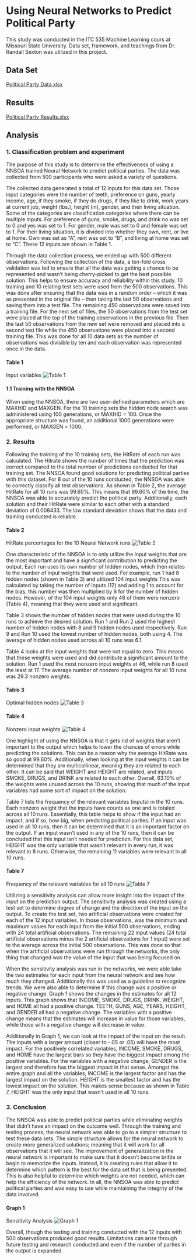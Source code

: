 # Using Neural Networks to Predict Political Party

This study was conducted in the ITC 535 Machine Learning cours at Missouri State University. Data set, framework, and teachings from Dr. Randall Sexton was utilized in this project.

## Data Set
[Political Party Data.xlsx](https://github.com/user-attachments/files/17655089/Political.Party.Data.xlsx)

## Results
[Political Party Results.xlsx](https://github.com/user-attachments/files/17655088/Political.Party.Results.xlsx)


## Analysis

### 1. Classification problem and experiment
The purpose of this study is to determine the effectiveness of using a NNSOA trained Neural Network to predict political parties. The data was collected from 500 participants who were asked a variety of questions.

The collected data generated a total of 12 inputs for this data set. Those input categories were the number of teeth, preference on guns, yearly income, age, if they smoke, if they do drugs, if they like to drink, work years at current job, weight (lbs.), height (in), gender, and their living situation. Some of the categories are classification categories where there can be multiple inputs. For preference of guns, smoke, drugs, and drink no was set to 0 and yes was set to 1. For gender, male was set to 0 and female was set to 1. For their living situation, it is divided into whether they own, rent, or live at home. Own was set as “A”, rent was set to “B”, and living at home was set to “C”. These 12 inputs are shown in Table 1.

Through the data collection process, we ended up with 500 different observations. Following the collection of the data, a ten-fold cross validation was led to ensure that all the data was getting a chance to be represented and wasn’t being cherry-picked to get the best possible solution. This helps to ensure accuracy and reliability within this study. 10 training and 10 relating test sets were used from the 500 observations. This was done after ensuring that the data was in a random order – which it was as presented in the original file – then taking the last 50 observations and saving them into a test file. The remaining 450 observations were saved into a training file. For the next set of files, the 50 observations from the test set were placed at the top of the training observations in the previous file. Then the last 50 observations from the new set were removed and placed into a second test file while the 450 observations were placed into a second training file. This was done for all 10 data sets as the number of observations was divisible by ten and each observation was represented once in the data.

#### Table 1
Input variables
![Table 1](https://github.com/user-attachments/assets/38c478cb-a502-4815-a7a1-429b36fc2882)

#### 1.1 Training with the NNSOA
When using the NNSOA, there are two user-defined parameters which are MAXHID and MAXGEN. For the 10 training sets the hidden node search was administered using 100 generations, or MAXHID = 100. Once the appropriate structure was found, an additional 1000 generations were performed, or MAXGEN = 1000.

### 2. Results
Following the training of the 10 training sets, the HitRate of each run was calculated. The Hitrate shows the number of times that the prediction was correct compared to the total number of predictions conducted for that training set. The NNSOA found good solutions for predicting political parties with this dataset. For 8 out of the 10 runs conducted, the NNSOA was able to correctly classify all test observations. As shown in Table 2, the average HitRate for all 10 runs was 99.60%. This means that 99.60% of the time, the NNSOA was able to accurately predict the political party. Additionally, each solution and their HitRate were similar to each other with a standard deviation of 0.008433. The low standard deviation shows that the data and training conducted is reliable.

#### Table 2
HitRate percentages for the 10 Neural Network runs
![Table 2](https://github.com/user-attachments/assets/84bd494c-c75d-4d51-a910-bdac5f0c419f)

One characteristic of the NNSOA is to only utilize the input weights that are the most important and have a significant contribution to predicting the output. Each run uses its own number of hidden nodes, which then relates to the number of input weights that were used. For example, run 1 had 8 hidden nodes (shown in Table 3) and utilized 104 input weights This was calculated by taking the number of inputs (12) and adding 1 to account for the bias, this number was then multiplied by 8 for the number of hidden nodes. However, of the 104 input weights only 46 of them were nonzero (Table 4), meaning that they were used and significant. 

Table 3 shows the number of hidden nodes that were used during the 10 runs to achieve the desired solution. Run 1 and Run 2 used the highest number of hidden nodes with 8 and 9 hidden nodes used respectively. Run 9 and Run 10 used the lowest number of hidden nodes, both using 4. The average of hidden nodes used across all 10 runs was 6.1.

Table 4 looks at the input weights that were not equal to zero. This means that these weights were used and did contribute a significant amount to the solution. Run 1 used the most nonzero input weights at 46, while run 8 used the least at 17. The average number of nonzero input weights for all 10 runs was 29.3 nonzero weights. 

#### Table 3
Optimal hidden nodes
![Table 3](https://github.com/user-attachments/assets/ddb9ab6f-3fa3-4da8-b2d8-8281b6124670)

#### Table 4
Nonzero input weights
![Table 4](https://github.com/user-attachments/assets/541b4958-d733-42dc-96fb-a81489458814)

One highlight of using the NNSOA is that it gets rid of weights that aren’t important to the output which helps to lower the chances of errors while predicting the solutions. This can be a reason why the average HitRate was so good at 99.60%. Additionally, when looking at the input weights it can be determined that they are multicollinear, meaning they are related to each other. It can be said that WEIGHT and HEIGHT are related, and inputs SMOKE, DRUGS, and DRINK are related to each other. Overall, 63.10% of the weights were unused across the 10 runs, showing that much of the input variables had some sort of impact on the solution.

Table 7 lists the frequency of the relevant variables (inputs) in the 10 runs. Each nonzero weight that the inputs have counts as one and is totaled across all 10 runs. Essentially, this table helps to show if the input had an impact, and if so, how big, when predicting political parties. If an input was used in all 10 runs, then it can be determined that it is an important factor on the output. If an input wasn’t used in any of the 10 runs, then it can be concluded that this input isn’t needed for prediction. For this data set, HEIGHT was the only variable that wasn’t relevant in every run, it was relevant in 8 runs. Otherwise, the remaining 11 variables were relevant in all 10 runs. 

#### Table 7
Frequency of the relevant variables for all 10 runs
![Table 7](https://github.com/user-attachments/assets/997fbb1b-4715-4f0a-bded-e0fef71383cf)

Utilizing a sensitivity analysis can allow more insight into the impact of the input on the prediction output. The sensitivity analysis was created using a test set to determine degree of change and the direction of the input on the output. To create the test set, two artificial observations were created for each of the 12 input variables. In those observations, was the minimum and maximum values for each input from the initial 500 observations, ending with 24 total artificial observations. The remaining 22 input values (24 total artificial observations minus the 2 artificial observations for 1 input) were set to the average across the initial 500 observations. This was done so that when the artificial observations were run through the networks, the only thing that changed was the value of the input that was being focused on. 

When the sensitivity analysis was run in the networks, we were able take the two estimates for each input from the neural network and see how much they changed. Additionally this was used as a guideline to recognize trends. We were also able to determine if this change was a positive or negative change. Graph 1 shows the changes in the estimates for all 12 inputs. This graph shows that INCOME, SMOKE, DRUGS, DRINK, WEIGHT, and HOME all had a positive change. TEETH, GUNS, AGE, YEARS, HEIGHT, and GENDER all had a negative change. The variables with a positive change means that the estimates will increase in value for those variables, while those with a negative change will decrease in value. 

Additionally in Graph 1, we can look at the impact of the input on the result. The inputs with a larger amount (closer to -.05 or .05) will have the most impact. For the positively correlated variables, INCOME, SMOKE, DRUGS, and HOME have the largest bars so they have the biggest impact among the positive variables. For the variables with a negative change, GENDER is the largest and therefore has the biggest impact in that sense. Amongst the entire graph and all the variables, INCOME is the largest factor and has the largest impact on the solution. HEIGHT is the smallest factor and has the lowest impact on the solution. This makes sense because as shown in Table 7, HEIGHT was the only input that wasn’t used in all 10 runs.

### 3. Conclusion

The NNSOA was able to predict political parties while eliminating weights that didn’t have an impact on the outcome well. Through the training and testing process, the neural network was able to go to a simpler structure to test these data sets. The simple structure allows for the neural network to create more generalized solutions; meaning that it will work for all observations that it will see. The improvement of generalization in the neural network is important to make sure that it doesn’t become brittle or begin to memorize the inputs. Instead, it is creating rules that allow it to determine which pattern is the best for the data set that is being presented. This is also helpful to determine which weights are not needed, which can help the efficiency of the network. In all, the NNSOA was able to predict political parties and was easy to use while maintaining the integrity of the data involved.

#### Graph 1
Sensitivity Analysis
![Graph 1](https://github.com/user-attachments/assets/a5300a25-1549-46c7-8390-bf56a1e0cb89)

Overall, though the testing and training conducted with the 12 inputs with 500 observations produced good results. Limitations can arise through future testing and research conducted and even if the number of parties in the output is expanded.
